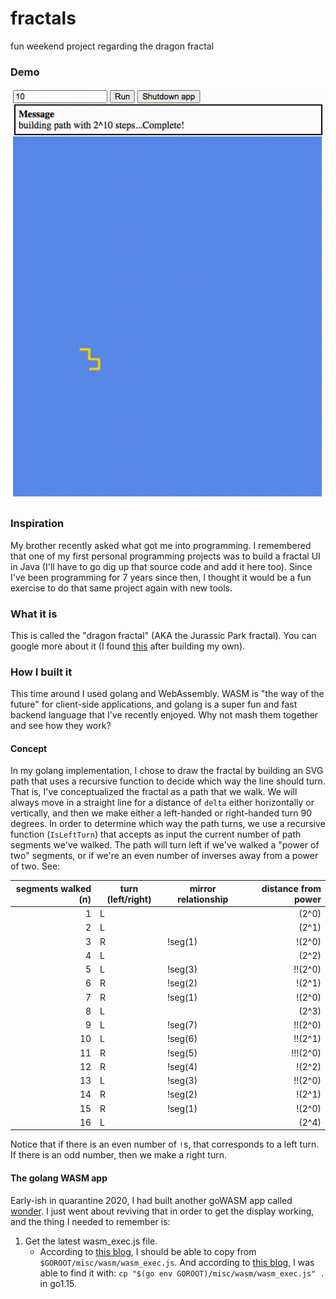 # fractals

fun weekend project regarding the dragon fractal

### Demo

![dragonfractal10](./demos/dragonfractal10.gif)

### Inspiration

My brother recently asked what got me into programming. I remembered that one of my first personal programming projects was to build a fractal UI in Java (I'll have to go dig up that source code and add it here too). Since I've been programming for 7 years since then, I thought it would be a fun exercise to do that same project again with new tools.

### What it is

This is called the "dragon fractal" (AKA the Jurassic Park fractal). You can google more about it (I found [this](https://www.mathworks.com/matlabcentral/mlc-downloads/downloads/submissions/11069/versions/2/previews/html/dragon_curve.html#:~:text=The%20Dragon%20Curve%20is%20a,a%20novel%20by%20Michael%20Crichton.&text=The%20user%20is%20encouraged%20to,Number%20of%20fractal%20iterations) after building my own).

### How I built it

This time around I used golang and WebAssembly. WASM is "the way of the future" for client-side applications, and golang is a super fun and fast backend language that I've recently enjoyed. Why not mash them together and see how they work?

#### Concept

In my golang implementation, I chose to draw the fractal by building an SVG path that uses a recursive function to decide which way the line should turn. That is, I've conceptualized the fractal as a path that we walk. We will always move in a straight line for a distance of `delta` either horizontally or vertically, and then we make either a left-handed or right-handed turn 90 degrees. In order to determine which way the path turns, we use a recursive function (`IsLeftTurn`) that accepts as input the current number of path segments we've walked. The path will turn left if we've walked a "power of two" segments, or if we're an even number of inverses away from a power of two. See:

| segments walked (n) | turn (left/right) | mirror relationship | distance from power |
| ------------------: | ----------------- | ------------------- | ------------------: |
|                   1 | L                 |                     |               (2^0) |
|                   2 | L                 |                     |               (2^1) |
|                   3 | R                 | !seg(1)             |              !(2^0) |
|                   4 | L                 |                     |               (2^2) |
|                   5 | L                 | !seg(3)             |             !!(2^0) |
|                   6 | R                 | !seg(2)             |              !(2^1) |
|                   7 | R                 | !seg(1)             |              !(2^0) |
|                   8 | L                 |                     |               (2^3) |
|                   9 | L                 | !seg(7)             |             !!(2^0) |
|                  10 | L                 | !seg(6)             |             !!(2^1) |
|                  11 | R                 | !seg(5)             |            !!!(2^0) |
|                  12 | R                 | !seg(4)             |              !(2^2) |
|                  13 | L                 | !seg(3)             |             !!(2^0) |
|                  14 | R                 | !seg(2)             |              !(2^1) |
|                  15 | R                 | !seg(1)             |              !(2^0) |
|                  16 | L                 |                     |               (2^4) |

Notice that if there is an even number of `!`s, that corresponds to a left turn. If there is an odd number, then we make a right turn.

#### The golang WASM app

Early-ish in quarantine 2020, I had built another goWASM app called [wonder](github.com/joshprzybyszewski/wonder). I just went about reviving that in order to get the display working, and the thing I needed to remember is:

1. Get the latest wasm_exec.js file.
   - According to [this blog](https://www.sitepen.com/blog/compiling-go-to-webassembly), I should be able to copy from `$GOROOT/misc/wasm/wasm_exec.js`. And according to [this blog](https://medium.com/swlh/getting-started-with-webassembly-and-go-by-building-an-image-to-ascii-converter-dea10bdf71f6), I was able to find it with: `cp "$(go env GOROOT)/misc/wasm/wasm_exec.js" .` in go1.15.

